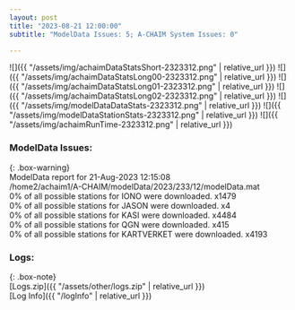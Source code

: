 ```yaml
---
layout: post
title: "2023-08-21 12:00:00"
subtitle: "ModelData Issues: 5; A-CHAIM System Issues: 0"

---
```


![]({{ "/assets/img/achaimDataStatsShort-2323312.png" | relative_url }})
![]({{ "/assets/img/achaimDataStatsLong00-2323312.png" | relative_url }})
![]({{ "/assets/img/achaimDataStatsLong01-2323312.png" | relative_url }})
![]({{ "/assets/img/achaimDataStatsLong02-2323312.png" | relative_url }})
![]({{ "/assets/img/modelDataDataStats-2323312.png" | relative_url }})
![]({{ "/assets/img/modelDataStationStats-2323312.png" | relative_url }})
![]({{ "/assets/img/achaimRunTime-2323312.png" | relative_url }})


### ModelData Issues:  
  
{: .box-warning}  
 ModelData report for 21-Aug-2023 12:15:08   
 /home2/achaim1/A-CHAIM/modelData/2023/233/12/modelData.mat   
 0% of all possible stations for IONO were downloaded. x1479   
 0% of all possible stations for JASON were downloaded. x4   
 0% of all possible stations for KASI were downloaded. x4484   
 0% of all possible stations for QGN were downloaded. x415   
 0% of all possible stations for KARTVERKET were downloaded. x4193   
  


### Logs:  
  
{: .box-note}  
[Logs.zip]({{ "/assets/other/logs.zip" | relative_url }})  
[Log Info]({{ "/logInfo" | relative_url }})  
